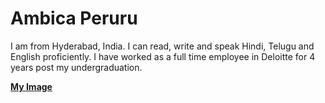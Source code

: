 # Ambica Peruru
I am from Hyderabad, India. I can read, write and speak Hindi, Telugu and English proficiently. I have worked as a full time employee in Deloitte for 4 years post my undergraduation.<br>

**[My Image](Ambica%20Peruru.png)** 
